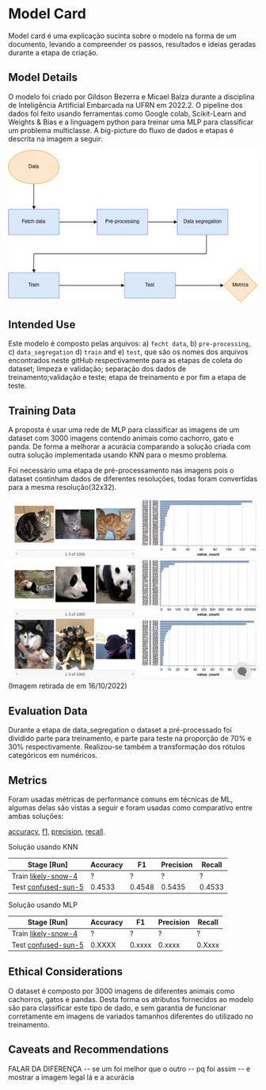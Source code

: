 # Model Card
 
Model card é uma explicação sucinta sobre o modelo na forma de um documento, levando a compreender os passos, resultados e ideias geradas durante a etapa de criação.
 
## Model Details
O modelo foi criado por Gildson Bezerra e Micael Balza durante a disciplina de Inteligência Artificial Embarcada na UFRN em 2022.2. O pipeline dos dados foi feito usando ferramentas como Google colab, Scikit-Learn and Weights & Bias e a linguagem python para treinar uma MLP para classificar um problema multiclasse. A big-picture do fluxo de dados e etapas é descrita na imagem a seguir:
 
<img width="800" src="1.png">
 
## Intended Use
Este modelo é composto pelas arquivos:  a) ``fecht data``, b) ``pre-processing``, c) ``data_segregation`` d) ``train`` and e) ``test``, que são os nomes dos arquivos encontrados neste gitHub respectivamente para as etapas de coleta do dataset; limpeza e validação; separação dos dados de treinamento;validação e teste; etapa de treinamento e por fim a etapa de teste.
 
## Training Data
 
A proposta é usar uma rede de MLP para classificar as imagens de um dataset com 3000 imagens contendo animais como cachorro, gato e panda. De forma a melhorar a acurácia comparando a solução criada com outra solução implementada usando KNN para o mesmo problema.
 
Foi necessário uma etapa de pré-processamento nas imagens pois o dataset continham dados de diferentes resoluções, todas foram convertidas para a mesma resolução(32x32).
 
 
 
<img width="600" src="2.png">
(Imagem retirada de <https://github.com/ivanovitchm/embedded.ai/tree/main/lessons/week_05/first_classifier> em 16/10/2022)
 
## Evaluation Data
Durante a etapa de data_segregation o dataset a pré-processado foi dividido parte para treinamento, e parte para teste na proporção de 70% e 30% respectivamente. Realizou-se também a transformação dos rótulos categóricos em numéricos.
 
 
## Metrics
Foram usadas métricas de performance comuns em técnicas de ML, algumas delas são vistas a seguir e foram usadas como comparativo entre ambas soluções:
 
[accuracy](https://scikit-learn.org/stable/modules/generated/sklearn.metrics.accuracy_score.html), [f1](https://scikit-learn.org/stable/modules/generated/sklearn.metrics.f1_score.html#sklearn.metrics.f1_score), [precision](https://scikit-learn.org/stable/modules/generated/sklearn.metrics.precision_score.html#sklearn.metrics.precision_score), [recall](https://scikit-learn.org/stable/modules/generated/sklearn.metrics.recall_score.html#sklearn.metrics.recall_score).
 
Solução usando KNN
 
**Stage [Run]**                        | **Accuracy** | **F1** | **Precision** | **Recall** |
---------------------------------|--------------|--------|---------------|------------|
Train [likely-snow-4](https://wandb.ai/ivanovitch-silva/first_image_classifier/runs/2ebl5jzc?workspace=user-ivanovitch-silva) | ?      | ? | ?        | ?     | 
Test [confused-sun-5](https://wandb.ai/ivanovitch-silva/first_image_classifier/runs/e8bwl5wq?workspace=user-ivanovitch-silva)  | 0.4533      | 0.4548 | 0.5435        | 0.4533     |
 
Solução usando MLP
 
**Stage [Run]**                        | **Accuracy** | **F1** | **Precision** | **Recall** |
---------------------------------|--------------|--------|---------------|------------|
Train [likely-snow-4](https://wandb.ai/ivanovitch-silva/first_image_classifier/runs/2ebl5jzc?workspace=user-ivanovitch-silva) | ?      | ? | ?        | ?     | 
Test [confused-sun-5](https://wandb.ai/ivanovitch-silva/first_image_classifier/runs/e8bwl5wq?workspace=user-ivanovitch-silva)  | 0.XXXX      | 0.xxxx | 0.xxxx        | 0.Xxxx     |
 
## Ethical Considerations
 
O dataset é composto por 3000 imagens de diferentes animais como cachorros, gatos e pandas. Desta forma os atributos fornecidos ao modelo são para classificar este tipo de dado, e sem garantia de funcionar corretamente em imagens de variados tamanhos diferentes do utilizado no treinamento.
 
## Caveats and Recommendations
FALAR DA DIFERENÇA -- se um foi melhor que o outro -- pq foi assim -- e mostrar a  imagem legal lá e a acurácia
